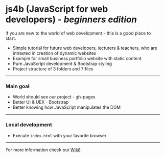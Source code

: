 # js4b (JavaScript for web developers) - _beginners edition_ 
If you are new to the world of web development - this is a good place to start. 
- Simple tutorial for future web developers, lecturers & teachers, who are intrested in creation of dynamic websites
- Example for small business portfolio website with static content
- Pure JavaScript development & Bootstrap styling
- Project structure of 3 folders and 7 files
***
### Main goal
- World should see our project - gh-pages 
- Better UI & UEX - Bootstrap
- Better knowing how JavaScript manipulates the DOM
***
### Local development
- Execute `index.html` with your favorite browser
***
For more information check our [Wiki!](https://github.com/BaiGanio/js4b/wiki)
